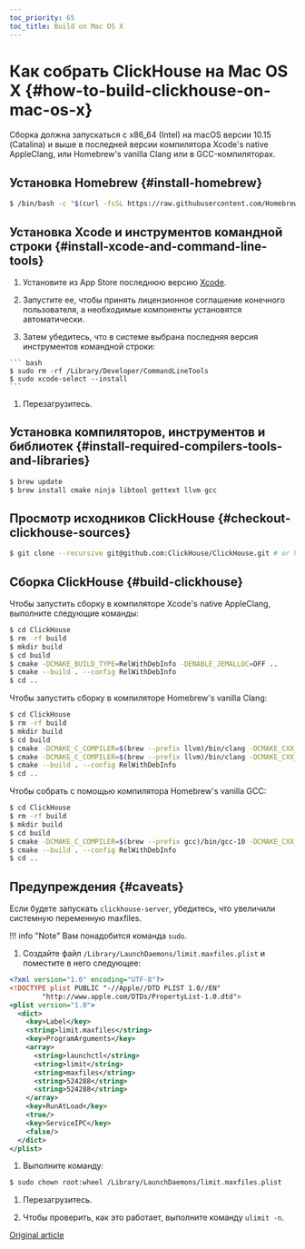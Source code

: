 ```yaml
---
toc_priority: 65
toc_title: Build on Mac OS X
---
```

# Как собрать ClickHouse на Mac OS X {#how-to-build-clickhouse-on-mac-os-x}

Сборка должна запускаться с x86_64 (Intel) на macOS версии 10.15 (Catalina) и выше в последней версии компилятора Xcode's native AppleClang, или Homebrew's vanilla Clang или в GCC-компиляторах.

## Установка Homebrew {#install-homebrew}

``` bash
$ /bin/bash -c "$(curl -fsSL https://raw.githubusercontent.com/Homebrew/install/HEAD/install.sh)"
```

## Установка Xcode и инструментов командной строки {#install-xcode-and-command-line-tools}

  1. Установите из App Store последнюю версию [Xcode](https://apps.apple.com/am/app/xcode/id497799835?mt=12). 

  1. Запустите ее, чтобы принять лицензионное соглашение конечного пользователя, а необходимые компоненты установятся автоматически.

  1. Затем убедитесь, что в системе выбрана последняя версия инструментов командной строки:

    ``` bash
    $ sudo rm -rf /Library/Developer/CommandLineTools
    $ sudo xcode-select --install
    ```

  1. Перезагрузитесь.

## Установка компиляторов, инструментов и библиотек {#install-required-compilers-tools-and-libraries}

  ``` bash
  $ brew update
  $ brew install cmake ninja libtool gettext llvm gcc
  ```

## Просмотр исходников ClickHouse {#checkout-clickhouse-sources}

  ``` bash
  $ git clone --recursive git@github.com:ClickHouse/ClickHouse.git # or https://github.com/ClickHouse/ClickHouse.git
  ```

## Сборка ClickHouse {#build-clickhouse}

  Чтобы запустить сборку в компиляторе Xcode's native AppleClang, выполните следующие команды:

  ``` bash
  $ cd ClickHouse
  $ rm -rf build
  $ mkdir build
  $ cd build
  $ cmake -DCMAKE_BUILD_TYPE=RelWithDebInfo -DENABLE_JEMALLOC=OFF ..
  $ cmake --build . --config RelWithDebInfo
  $ cd ..
  ```

Чтобы запустить сборку в компиляторе Homebrew's vanilla Clang:

  ``` bash
  $ cd ClickHouse
  $ rm -rf build
  $ mkdir build
  $ cd build
  $ cmake -DCMAKE_C_COMPILER=$(brew --prefix llvm)/bin/clang -DCMAKE_CXX_COMPILER==$(brew --prefix llvm)/bin/clang++ -DCMAKE_BUILD_TYPE=RelWithDebInfo -DENABLE_JEMALLOC=OFF ..
  $ cmake -DCMAKE_C_COMPILER=$(brew --prefix llvm)/bin/clang -DCMAKE_CXX_COMPILER=$(brew --prefix llvm)/bin/clang++ -DCMAKE_BUILD_TYPE=RelWithDebInfo -DENABLE_JEMALLOC=OFF ..
  $ cmake --build . --config RelWithDebInfo
  $ cd ..
  ```

Чтобы собрать с помощью компилятора Homebrew's vanilla GCC:

  ``` bash
  $ cd ClickHouse
  $ rm -rf build
  $ mkdir build
  $ cd build
  $ cmake -DCMAKE_C_COMPILER=$(brew --prefix gcc)/bin/gcc-10 -DCMAKE_CXX_COMPILER=$(brew --prefix gcc)/bin/g++-10 -DCMAKE_BUILD_TYPE=RelWithDebInfo -DENABLE_JEMALLOC=OFF ..
  $ cmake --build . --config RelWithDebInfo
  $ cd ..
  ```

## Предупреждения {#caveats}

Если будете запускать `clickhouse-server`, убедитесь, что увеличили системную переменную maxfiles.

!!! info "Note"
    Вам понадобится команда `sudo`.

1. Создайте файл `/Library/LaunchDaemons/limit.maxfiles.plist` и поместите в него следующее:

  ``` xml
  <?xml version="1.0" encoding="UTF-8"?>
  <!DOCTYPE plist PUBLIC "-//Apple//DTD PLIST 1.0//EN"
          "http://www.apple.com/DTDs/PropertyList-1.0.dtd">
  <plist version="1.0">
    <dict>
      <key>Label</key>
      <string>limit.maxfiles</string>
      <key>ProgramArguments</key>
      <array>
        <string>launchctl</string>
        <string>limit</string>
        <string>maxfiles</string>
        <string>524288</string>
        <string>524288</string>
      </array>
      <key>RunAtLoad</key>
      <true/>
      <key>ServiceIPC</key>
      <false/>
    </dict>
  </plist>
  ```

1. Выполните команду:

  ``` bash
  $ sudo chown root:wheel /Library/LaunchDaemons/limit.maxfiles.plist
  ```

1. Перезагрузитесь.

1. Чтобы проверить, как это работает, выполните команду `ulimit -n`.

[Original article](https://clickhouse.tech/docs/en/development/build_osx/) <!--hide-->
